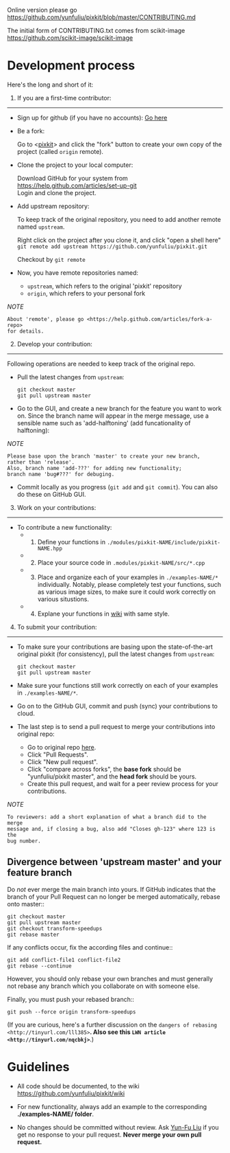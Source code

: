 Online version please go<br>
<https://github.com/yunfuliu/pixkit/blob/master/CONTRIBUTING.md>

The initial form of CONTRIBUTING.txt comes from scikit-image <br>
<https://github.com/scikit-image/scikit-image>

Development process
===================

Here's the long and short of it:

1. If you are a first-time contributor:
---------------------------------------

   * Sign up for github (if you have no accounts): [Go here](https://github.com/)

   * Be a fork:
   
       Go to <[pixkit](https://github.com/yunfuliu/pixkit)>
       and click the "fork" button to create your own copy of the project
       (called ``origin`` remote).

   * Clone the project to your local computer:

       Download GitHub for your system from 
       <https://help.github.com/articles/set-up-git><br>
       Login and clone the project.

   * Add upstream repository:

       To keep track of the original repository, you need to add 
       another remote named ``upstream``.<br>
       
       Right click on the project after you clone it, and click "open a shell here"
       ``git remote add upstream https://github.com/yunfuliu/pixkit.git``

       Checkout by ``git remote``

   * Now, you have remote repositories named:

       - ``upstream``, which refers to the original 'pixkit' repository
       - ``origin``, which refers to your personal fork <br>

*NOTE* 

    About 'remote', please go <https://help.github.com/articles/fork-a-repo>
    for details.

2. Develop your contribution:
-----------------------------
Following operations are needed to keep track of the original repo.

   * Pull the latest changes from ``upstream``:

       ``git checkout master``<br>
       ``git pull upstream master``

   * Go to the GUI, and create a new branch for the feature you want 
     to work on. Since the branch name will appear in the merge message, 
     use a sensible name such as 'add-halftoning' (add funcationality of 
     halftoning):

*NOTE* 

    Please base upon the branch 'master' to create your new branch,
    rather than 'release'.
    Also, branch name 'add-???' for adding new functionality;
    branch name 'bug#???' for debuging. 

   * Commit locally as you progress (``git add`` and ``git commit``). You can also do these on GitHub GUI.

3. Work on your contributions:
-----------------------------

   * To contribute a new functionality:<br>
     - 1) Define your functions in `./modules/pixkit-NAME/include/pixkit-NAME.hpp`<br>
     - 2) Place your source code in `.modules/pixkit-NAME/src/*.cpp`<br>
     - 3) Place and organize each of your examples in `./examples-NAME/*` individually.
        Notably, please completely test your functions, such as various image sizes, 
        to make sure it could work correctly on various situstions.<br>
     - 4) Explane your functions in [wiki](https://github.com/yunfuliu/pixkit/wiki) with same style. 

4. To submit your contribution:
-------------------------------

   * To make sure your contributions are basing upon the state-of-the-art original 
     pixkit (for consistency), pull the latest changes from ``upstream``:

       ``git checkout master``<br>
       ``git pull upstream master``

   * Make sure your functions still work correctly on each of your examples in 
     `./examples-NAME/*`. 

   * Go on to the GitHub GUI, commit and push (sync) your contributions to cloud. 

   * The last step is to send a pull request to merge your contributions into original repo:
     - Go to original repo [here](https://github.com/yunfuliu/pixkit). 
     - Click "Pull Requests".
     - Click "New pull request".
     - Click "compare across forks", 
       the **base fork** should be "yunfuliu/pixkit master", and the **head fork** should be yours.
     - Create this pull request, and wait for a peer review process for your contributions.  

*NOTE*

    To reviewers: add a short explanation of what a branch did to the merge
    message and, if closing a bug, also add "Closes gh-123" where 123 is the
    bug number.

Divergence between 'upstream master' and your feature branch
--------------------------------------------------------------

Do *not* ever merge the main branch into yours. If GitHub indicates that the
branch of your Pull Request can no longer be merged automatically, rebase
onto master::

   ``git checkout master``<br>
   ``git pull upstream master``<br>
   ``git checkout transform-speedups``<br>
   ``git rebase master``

If any conflicts occur, fix the according files and continue::

   ``git add conflict-file1 conflict-file2``<br>
   ``git rebase --continue``

However, you should only rebase your own branches and must generally not
rebase any branch which you collaborate on with someone else.

Finally, you must push your rebased branch::

   ``git push --force origin transform-speedups``

(If you are curious, here's a further discussion on the
`dangers of rebasing <http://tinyurl.com/lll385>`__.
Also see this `LWN article <http://tinyurl.com/nqcbkj>`__.)


Guidelines
==========

* All code should be documented, to the wiki<br>
  <https://github.com/yunfuliu/pixkit/wiki>

* For new functionality, always add an example to the corresponding 
  <b>./examples-NAME/ folder</b>.

* No changes should be committed without review. Ask 
  [Yun-Fu Liu](yunfuliu@gmail.com) if you get no response to your pull request.
**Never merge your own pull request.**

